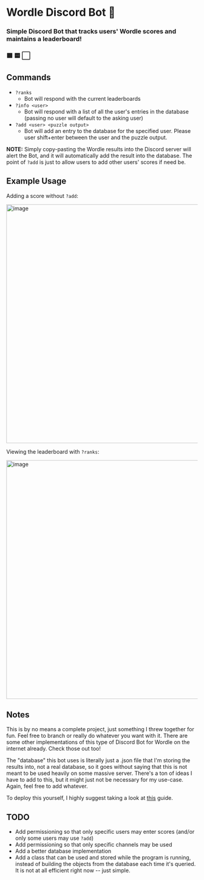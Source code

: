 # Wordle Discord Bot 🤖
### Simple Discord Bot that tracks users' Wordle scores and maintains a leaderboard!
### 🟩 🟨 ⬜


## Commands
- `?ranks`
  - Bot will respond with the current leaderboards
- `?info <user>`
  - Bot will respond with a list of all the user's entries in the database (passing no user will default to the asking user)
- `?add <user> <puzzle output>`
  - Bot will add an entry to the database for the specified user. Please user shift+enter between the user and the puzzle output.
  
**NOTE:** Simply copy-pasting the Wordle results into the Discord server will alert the Bot, and it will automatically add the result into the database. The point of `?add` is just to allow users to add other users' scores if need be.

## Example Usage

Adding a score without `?add`:

<img width="629" alt="image" src="https://user-images.githubusercontent.com/25470007/148973925-d6d06a74-d33e-4bb4-a68c-cd511f6e056f.png">

Viewing the leaderboard with `?ranks`:

<img width="629" alt="image" src="https://user-images.githubusercontent.com/25470007/148973941-391ccba7-6ae2-45dc-af60-c5dea7a6ce91.png">

## Notes

This is by no means a complete project, just something I threw together for fun. Feel free to branch or really do whatever you want with it. There are some other implementations of this type of Discord Bot for Wordle on the internet already. Check those out too!

The "database" this bot uses is literally just a .json file that I'm storing the results into, not a real database, so it goes without saying that this is not meant to be used heavily on some massive server. There's a ton of ideas I have to add to this, but it might just not be necessary for my use-case. Again, feel free to add whatever.

To deploy this yourself, I highly suggest taking a look at [this](https://realpython.com/how-to-make-a-discord-bot-python/) guide.

## TODO

- Add permissioning so that only specific users may enter scores (and/or only some users may use `?add`)
- Add permissioning so that only specific channels may be used
- Add a better database implementation
- Add a class that can be used and stored while the program is running, instead of building the objects from the database each time it's queried. It is not at all efficient right now -- just simple.
